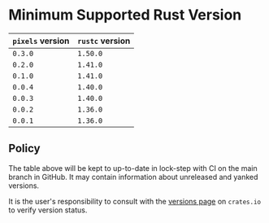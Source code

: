 # Minimum Supported Rust Version

| `pixels` version | `rustc` version |
|------------------|-----------------|
| `0.3.0`          | `1.50.0`        |
| `0.2.0`          | `1.41.0`        |
| `0.1.0`          | `1.41.0`        |
| `0.0.4`          | `1.40.0`        |
| `0.0.3`          | `1.40.0`        |
| `0.0.2`          | `1.36.0`        |
| `0.0.1`          | `1.36.0`        |

## Policy

The table above will be kept to up-to-date in lock-step with CI on the main branch in GitHub. It may contain information about unreleased and yanked versions.

It is the user's responsibility to consult with the [versions page](https://crates.io/crates/pixels/versions) on `crates.io` to verify version status.
